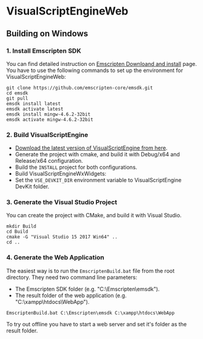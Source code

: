 # VisualScriptEngineWeb

## Building on Windows

### 1. Install Emscripten SDK

You can find detailed instruction on [Emscripten Downloand and install](https://emscripten.org/docs/getting_started/downloads.html) page. You have to use the following commands to set up the environment for VisualScriptEngineWeb:

```
git clone https://github.com/emscripten-core/emsdk.git
cd emsdk
git pull
emsdk install latest
emsdk activate latest
emsdk install mingw-4.6.2-32bit
emsdk activate mingw-4.6.2-32bit
```

### 2. Build VisualScriptEngine

* [Download the latest version of VisualScriptEngine from here](https://github.com/kovacsv/VisualScriptEngine/archive/master.zip).
* Generate the project with cmake, and build it with Debug/x64 and Release/x64 configuration.
* Build the `INSTALL` project for both configurations.
* Build VisualScriptEngineWxWidgets:
* Set the `VSE_DEVKIT_DIR` environment variable to VisualScriptEngine DevKit folder.

### 3. Generate the Visual Studio Project

You can create the project with CMake, and build it with Visual Studio.

```
mkdir Build
cd Build
cmake -G "Visual Studio 15 2017 Win64" ..
cd ..
```

### 4. Generate the Web Application

The easiest way is to run the `EmscriptenBuild.bat` file from the root directory. They need two command line parameters:
- The Emscripten SDK folder (e.g. "C:\Emscripten\emsdk").
- The result folder of the web application (e.g. "C:\xampp\htdocs\WebApp").

```
EmscriptenBuild.bat C:\Emscripten\emsdk C:\xampp\htdocs\WebApp
```

To try out offline you have to start a web server and set it's folder as the result folder.
